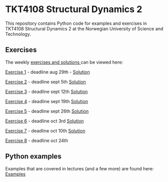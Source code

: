 # TKT4108 Structural Dynamics 2
This repository contains Python code for examples and exercises in TKT4108 Structural Dynamics 2 at the Norwegian University of Science and Technology.




## Exercises

The weekly [exercises and solutions ](https://github.com/oiseth/TKT4108StructuralDynamics2/tree/main/python/exercises) can be viewed here:

[Exercise 1](https://nbviewer.org/github/oiseth/TKT4108StructuralDynamics2/blob/main/python/exercises/exercise1/problem_set_1.ipynb) - deadline aug 29th -
[Solution](https://nbviewer.org/github/oiseth/TKT4108StructuralDynamics2/blob/main/python/exercises/exercise1/solution_problem_set_1.ipynb) 

[Exercise 2](https://nbviewer.org/github/oiseth/TKT4108StructuralDynamics2/blob/main/python/exercises/exercise2/problem_set_2.ipynb) - deadline sept 5th
[Solution](https://nbviewer.org/github/oiseth/TKT4108StructuralDynamics2/blob/main/python/exercises/exercise2/solution_problem_set_2.ipynb) 

[Exercise 3](https://nbviewer.org/github/oiseth/TKT4108StructuralDynamics2/blob/main/python/exercises/exercise3/problem_set_3.ipynb) - deadline sept 12th
[Solution](https://nbviewer.org/github/oiseth/TKT4108StructuralDynamics2/blob/main/python/exercises/exercise3/solution_problem_set_3.ipynb) 

[Exercise 4](https://nbviewer.org/github/oiseth/TKT4108StructuralDynamics2/blob/main/python/exercises/exercise4/problem_set_4.ipynb) - deadline sept 19th
[Solution](https://nbviewer.org/github/oiseth/TKT4108StructuralDynamics2/blob/main/python/exercises/exercise4/solution_problem_set_4.ipynb) 

[Exercise 5](https://nbviewer.org/github/oiseth/TKT4108StructuralDynamics2/blob/main/python/exercises/exercise5/problem_set_5.ipynb) - deadline sept 26th
[Solution](https://nbviewer.org/github/oiseth/TKT4108StructuralDynamics2/blob/main/python/exercises/exercise5/solution_problem_set_5.ipynb) 

[Exercise 6](https://nbviewer.org/github/oiseth/TKT4108StructuralDynamics2/blob/main/python/exercises/exercise6/problem_set_6.ipynb) - deadline oct 3rd
[Solution](https://nbviewer.org/github/oiseth/TKT4108StructuralDynamics2/blob/main/python/exercises/exercise6/solution_problem_set_6.ipynb) 

[Exercise 7](https://nbviewer.org/github/oiseth/TKT4108StructuralDynamics2/blob/main/python/exercises/exercise7/problem_set_7.ipynb) - deadline oct 10th
[Solution](https://nbviewer.org/github/oiseth/TKT4108StructuralDynamics2/blob/main/python/exercises/exercise7/solution_problem_set_7.ipynb) 

[Exercise 8](https://nbviewer.org/github/oiseth/TKT4108StructuralDynamics2/blob/main/python/exercises/exercise8/problem_set_8.ipynb) - deadline oct 24th

## Python examples

Examples that are covered in lectures (and a few more) are found here: [Examples](https://github.com/oiseth/TKT4108StructuralDynamics2/tree/main/python/jupyterNotebooks)
